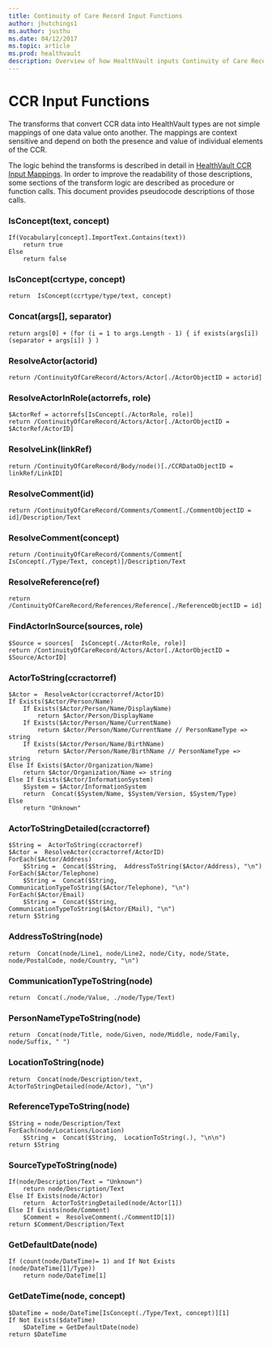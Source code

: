 ```yaml
---
title: Continuity of Care Record Input Functions
author: jhutchings1
ms.author: justhu
ms.date: 04/12/2017
ms.topic: article
ms.prod: healthvault
description: Overview of how HealthVault inputs Continuity of Care Records into HealthVault data. 
---
```


CCR Input Functions
===================

The transforms that convert CCR data into HealthVault types are not simple mappings of one data value onto another. The mappings are context sensitive and depend on both the presence and value of individual elements of the CCR.

The logic behind the transforms is described in detail in [HealthVault CCR Input Mappings](ccr-input-mappings.md). In order to improve the readability of those descriptions, some sections of the transform logic are described as procedure or function calls. This document provides pseudocode descriptions of those calls.

### <a id="IsConcept"/>IsConcept(text, concept)

```pseudocode
If(Vocabulary[concept].ImportText.Contains(text)) 
    return true 
Else 
    return false 
```

### IsConcept(ccrtype, concept)

```pseudocode
return  IsConcept(ccrtype/type/text, concept)
```

### <a id="Concat"/>Concat(args\[\], separator)

```pseudocode
return args[0] + (for (i = 1 to args.Length - 1) { if exists(args[i]) (separator + args[i]) } )
```

### <a id="ResolveActor"/>ResolveActor(actorid)

```pseudocode
return /ContinuityOfCareRecord/Actors/Actor[./ActorObjectID = actorid]
```

### <a id="ResolveActorInRole"/>ResolveActorInRole(actorrefs, role)

```pseudocode
$ActorRef = actorrefs[IsConcept(./ActorRole, role)] 
return /ContinuityOfCareRecord/Actors/Actor[./ActorObjectID = $ActorRef/ActorID] 
```

### ResolveLink(linkRef)

```pseudocode
return /ContinuityOfCareRecord/Body/node()[./CCRDataObjectID = linkRef/LinkID]
```

### <a id="ResolveComment"/>ResolveComment(id)

```pseudocode
return /ContinuityOfCareRecord/Comments/Comment[./CommentObjectID = id]/Description/Text
```

### ResolveComment(concept)

```pseudocode
return /ContinuityOfCareRecord/Comments/Comment[  IsConcept(./Type/Text, concept)]/Description/Text
```

### ResolveReference(ref)

```pseudocode
return /ContinuityOfCareRecord/References/Reference[./ReferenceObjectID = id]
```

### <a id="FindActorInSource"/>FindActorInSource(sources, role)

```pseudocode
$Source = sources[  IsConcept(./ActorRole, role)] 
return /ContinuityOfCareRecord/Actors/Actor[./ActorObjectID = $Source/ActorID] 
```

### <a id="ActorToString"/>ActorToString(ccractorref)

```pseudocode
$Actor =  ResolveActor(ccractorref/ActorID) 
If Exists($Actor/Person/Name) 
    If Exists($Actor/Person/Name/DisplayName) 
        return $Actor/Person/DisplayName 
    If Exists($Actor/Person/Name/CurrentName) 
        return $Actor/Person/Name/CurrentName // PersonNameType => string 
    If Exists($Actor/Person/Name/BirthName) 
        return $Actor/Person/Name/BirthName // PersonNameType => string 
Else If Exists($Actor/Organization/Name) 
    return $Actor/Organization/Name => string 
Else If Exists($Actor/InformationSystem) 
    $System = $Actor/InformationSystem 
    return  Concat($System/Name, $System/Version, $System/Type) 
Else 
    return "Unknown"    
```

### ActorToStringDetailed(ccractorref)

```pseudocode
$String =  ActorToString(ccractorref) 
$Actor =  ResolveActor(ccractorref/ActorID) 
ForEach($Actor/Address) 
    $String =  Concat($String,  AddressToString($Actor/Address), "\n") 
ForEach($Actor/Telephone) 
    $String =  Concat($String,  CommunicationTypeToString($Actor/Telephone), "\n") 
ForEach($Actor/Email) 
    $String =  Concat($String,  CommunicationTypeToString($Actor/EMail), "\n") 
return $String  
```

### AddressToString(node)

```pseudocode
return  Concat(node/Line1, node/Line2, node/City, node/State, node/PostalCode, node/Country, "\n")
```

### CommunicationTypeToString(node)

```pseudocode
return  Concat(./node/Value, ./node/Type/Text)
```

### <a id="PersonNameTypeToString"/>PersonNameTypeToString(node)

```pseudocode
return  Concat(node/Title, node/Given, node/Middle, node/Family, node/Suffix, " ")
```

### LocationToString(node)

```pseudocode
return  Concat(node/Description/text,  ActorToStringDetailed(node/Actor), "\n")
```

### <a id="ReferenceTypeToString"/>ReferenceTypeToString(node)

```pseudocode
$String = node/Description/Text 
ForEach(node/Locations/Location) 
    $String =  Concat($String,  LocationToString(.), "\n\n") 
return $String  
```

### <a id="SourceTypeToString"/>SourceTypeToString(node)

```pseudocode
If(node/Description/Text = "Unknown") 
    return node/Description/Text 
Else If Exists(node/Actor) 
    return  ActorToStringDetailed(node/Actor[1]) 
Else If Exists(node/Comment) 
    $Comment =  ResolveComment(./CommentID[1]) 
return $Comment/Description/Text 
```

### GetDefaultDate(node)

```pseudocode
If (count(node/DateTime)= 1) and If Not Exists (node/DateTime[1]/Type))
    return node/DateTime[1]
```

### <a id="GetDateTime"/>GetDateTime(node, concept)

```pseudocode
$DateTime = node/DateTime[IsConcept(./Type/Text, concept)][1]
If Not Exists($dateTime)
    $DateTime = GetDefaultDate(node)
return $DateTime
```
